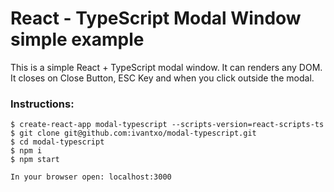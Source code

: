 # React - TypeScript Modal Window simple example
This is a simple React + TypeScript modal window.
It can renders any DOM. It closes on Close Button, ESC Key and when you click outside the modal.

### Instructions:
```angular2html
$ create-react-app modal-typescript --scripts-version=react-scripts-ts
$ git clone git@github.com:ivantxo/modal-typescript.git
$ cd modal-typescript
$ npm i
$ npm start

In your browser open: localhost:3000
```
